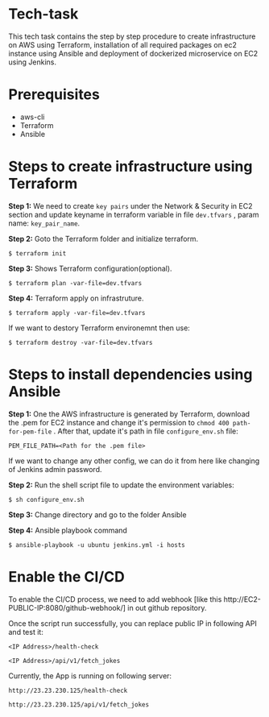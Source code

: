# Tech-task

This tech task contains the step by step procedure to create infrastructure on AWS using Terraform, installation of all required packages on ec2 instance using Ansible and deployment of dockerized microservice on EC2 using Jenkins.  

# Prerequisites 

- aws-cli
- Terraform
- Ansible

# Steps to create infrastructure using Terraform 


**Step 1:** We need to create `key pairs` under the Network & Security in EC2 section and update keyname in terraform variable in file `dev.tfvars` , param name: `key_pair_name`.


**Step 2:** Goto the Terraform folder and initialize terraform.
```
$ terraform init
```

**Step 3:** Shows Terraform configuration(optional).
```
$ terraform plan -var-file=dev.tfvars
```

**Step 4:** Terraform apply on infrastruture.
```
$ terraform apply -var-file=dev.tfvars
```

If we want to destory Terraform environemnt then use:
```
$ terraform destroy -var-file=dev.tfvars
```

# Steps to install dependencies using Ansible 

**Step 1:** One the AWS infrastructure is generated by Terraform, download the .pem for EC2 instance and change it's permission to `chmod 400 path-for-pem-file` . After that, update it's path in file `configure_env.sh` file:
```
PEM_FILE_PATH=<Path for the .pem file>
```

If we want to change any other config, we can do it from here like changing of Jenkins admin password.


**Step 2:** Run the shell script file to update the environment variables:
```
$ sh configure_env.sh
```


**Step 3:** Change directory and go to the folder Ansible 


**Step 4:** Ansible playbook command 
```
$ ansible-playbook -u ubuntu jenkins.yml -i hosts
```

# Enable the CI/CD

To enable the CI/CD process, we need to add webhook [like this http://EC2-PUBLIC-IP:8080/github-webhook/] in out github repository.


Once the script run successfully, you can replace public IP in following API and test it:

```<IP Address>/health-check``` 


```<IP Address>/api/v1/fetch_jokes```


Currently, the App is running on following server:


```http://23.23.230.125/health-check``` 


```http://23.23.230.125/api/v1/fetch_jokes```
